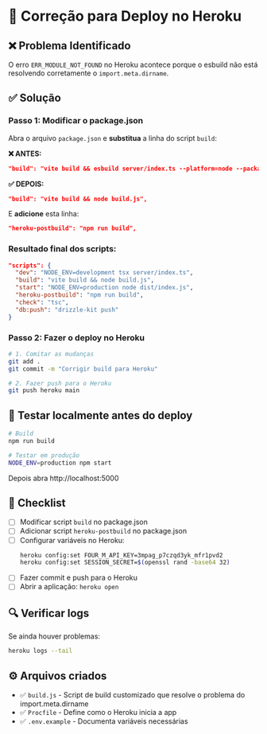 # 🔧 Correção para Deploy no Heroku

## ❌ Problema Identificado

O erro `ERR_MODULE_NOT_FOUND` no Heroku acontece porque o esbuild não está resolvendo corretamente o `import.meta.dirname`.

## ✅ Solução

### Passo 1: Modificar o package.json

Abra o arquivo `package.json` e **substitua** a linha do script `build`:

**❌ ANTES:**
```json
"build": "vite build && esbuild server/index.ts --platform=node --packages=external --bundle --format=esm --outdir=dist",
```

**✅ DEPOIS:**
```json
"build": "vite build && node build.js",
```

E **adicione** esta linha:
```json
"heroku-postbuild": "npm run build",
```

### Resultado final dos scripts:

```json
"scripts": {
  "dev": "NODE_ENV=development tsx server/index.ts",
  "build": "vite build && node build.js",
  "start": "NODE_ENV=production node dist/index.js",
  "heroku-postbuild": "npm run build",
  "check": "tsc",
  "db:push": "drizzle-kit push"
}
```

### Passo 2: Fazer o deploy no Heroku

```bash
# 1. Comitar as mudanças
git add .
git commit -m "Corrigir build para Heroku"

# 2. Fazer push para o Heroku
git push heroku main
```

## 🧪 Testar localmente antes do deploy

```bash
# Build
npm run build

# Testar em produção
NODE_ENV=production npm start
```

Depois abra http://localhost:5000

## 📝 Checklist

- [ ] Modificar script `build` no package.json
- [ ] Adicionar script `heroku-postbuild` no package.json  
- [ ] Configurar variáveis no Heroku:
  ```bash
  heroku config:set FOUR_M_API_KEY=3mpag_p7czqd3yk_mfr1pvd2
  heroku config:set SESSION_SECRET=$(openssl rand -base64 32)
  ```
- [ ] Fazer commit e push para o Heroku
- [ ] Abrir a aplicação: `heroku open`

## 🔍 Verificar logs

Se ainda houver problemas:

```bash
heroku logs --tail
```

## ⚙️ Arquivos criados

- ✅ `build.js` - Script de build customizado que resolve o problema do import.meta.dirname
- ✅ `Procfile` - Define como o Heroku inicia a app
- ✅ `.env.example` - Documenta variáveis necessárias
